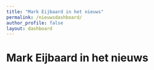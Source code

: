 ```yaml
---
title: "Mark Eijbaard in het nieuws"
permalink: /nieuwsdashboard/
author_profile: false
layout: dashboard
---
```


<h1>Mark Eijbaard in het nieuws</h1>
<div id="nieuws-dashboard"></div>

<link rel="stylesheet" href="/assets/css/index-D8b4DHJx.css">
<script type="module" src="/assets/js/index-DK-xQhXp.js"></script>
